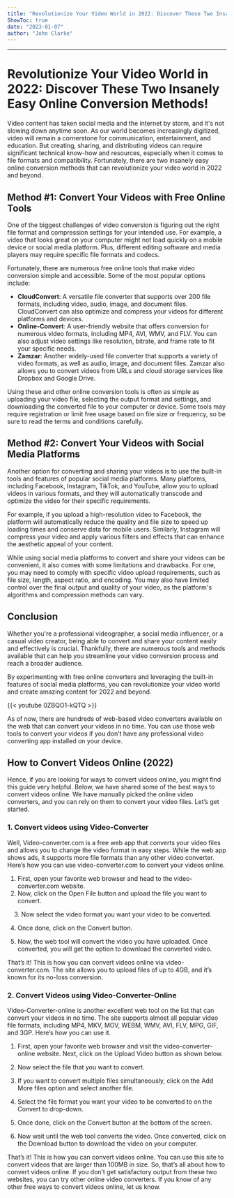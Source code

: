 ```yaml
---
title: "Revolutionize Your Video World in 2022: Discover These Two Insanely Easy Online Conversion Methods!"
ShowToc: true 
date: "2023-01-07"
author: "John Clarke"
---
```

*****
# Revolutionize Your Video World in 2022: Discover These Two Insanely Easy Online Conversion Methods!

Video content has taken social media and the internet by storm, and it's not slowing down anytime soon. As our world becomes increasingly digitized, video will remain a cornerstone for communication, entertainment, and education. But creating, sharing, and distributing videos can require significant technical know-how and resources, especially when it comes to file formats and compatibility. Fortunately, there are two insanely easy online conversion methods that can revolutionize your video world in 2022 and beyond.

## Method #1: Convert Your Videos with Free Online Tools

One of the biggest challenges of video conversion is figuring out the right file format and compression settings for your intended use. For example, a video that looks great on your computer might not load quickly on a mobile device or social media platform. Plus, different editing software and media players may require specific file formats and codecs.

Fortunately, there are numerous free online tools that make video conversion simple and accessible. Some of the most popular options include:

- **CloudConvert**: A versatile file converter that supports over 200 file formats, including video, audio, image, and document files. CloudConvert can also optimize and compress your videos for different platforms and devices.
- **Online-Convert**: A user-friendly website that offers conversion for numerous video formats, including MP4, AVI, WMV, and FLV. You can also adjust video settings like resolution, bitrate, and frame rate to fit your specific needs.
- **Zamzar**: Another widely-used file converter that supports a variety of video formats, as well as audio, image, and document files. Zamzar also allows you to convert videos from URLs and cloud storage services like Dropbox and Google Drive.

Using these and other online conversion tools is often as simple as uploading your video file, selecting the output format and settings, and downloading the converted file to your computer or device. Some tools may require registration or limit free usage based on file size or frequency, so be sure to read the terms and conditions carefully.

## Method #2: Convert Your Videos with Social Media Platforms

Another option for converting and sharing your videos is to use the built-in tools and features of popular social media platforms. Many platforms, including Facebook, Instagram, TikTok, and YouTube, allow you to upload videos in various formats, and they will automatically transcode and optimize the video for their specific requirements.

For example, if you upload a high-resolution video to Facebook, the platform will automatically reduce the quality and file size to speed up loading times and conserve data for mobile users. Similarly, Instagram will compress your video and apply various filters and effects that can enhance the aesthetic appeal of your content.

While using social media platforms to convert and share your videos can be convenient, it also comes with some limitations and drawbacks. For one, you may need to comply with specific video upload requirements, such as file size, length, aspect ratio, and encoding. You may also have limited control over the final output and quality of your video, as the platform's algorithms and compression methods can vary.

## Conclusion

Whether you're a professional videographer, a social media influencer, or a casual video creator, being able to convert and share your content easily and effectively is crucial. Thankfully, there are numerous tools and methods available that can help you streamline your video conversion process and reach a broader audience.

By experimenting with free online converters and leveraging the built-in features of social media platforms, you can revolutionize your video world and create amazing content for 2022 and beyond.

{{< youtube 0ZBQO1-kQTQ >}} 



As of now, there are hundreds of web-based video converters available on the web that can convert your videos in no time. You can use those web tools to convert your videos if you don’t have any professional video converting app installed on your device.

 
## How to Convert Videos Online (2022)


Hence, if you are looking for ways to convert videos online, you might find this guide very helpful. Below, we have shared some of the best ways to convert videos online. We have manually picked the online video converters, and you can rely on them to convert your video files. Let’s get started.

 
### 1. Convert videos using Video-Converter


Well, Video-converter.com is a free web app that converts your video files and allows you to change the video format in easy steps. While the web app shows ads, it supports more file formats than any other video converter. Here’s how you can use video-converter.com to convert your videos online.
1. First, open your favorite web browser and head to the video-converter.com website.
2. Now, click on the Open File button and upload the file you want to convert.

 
 
3. Now select the video format you want your video to be converted.

4. Once done, click on the Convert button.

5. Now, the web tool will convert the video you have uploaded. Once converted, you will get the option to download the converted video.

That’s it! This is how you can convert videos online via video-converter.com. The site allows you to upload files of up to 4GB, and it’s known for its no-loss conversion.

 
### 2. Convert Videos using Video-Converter-Online


Video-Converter-online is another excellent web tool on the list that can convert your videos in no time. The site supports almost all popular video file formats, including MP4, MKV, MOV, WEBM, WMV, AVI, FLV, MPG, GIF, and 3GP. Here’s how you can use it.
1. First, open your favorite web browser and visit the video-converter-online website. Next, click on the Upload Video button as shown below.

2. Now select the file that you want to convert.
3. If you want to convert multiple files simultaneously, click on the Add More files option and select another file.

4. Select the file format you want your video to be converted to on the Convert to drop-down.

5. Once done, click on the Convert button at the bottom of the screen.

6. Now wait until the web tool converts the video. Once converted, click on the Download button to download the video on your computer.

That’s it! This is how you can convert videos online. You can use this site to convert videos that are larger than 100MB in size.
So, that’s all about how to convert videos online. If you don’t get satisfactory output from these two websites, you can try other online video converters. If you know of any other free ways to convert videos online, let us know.




